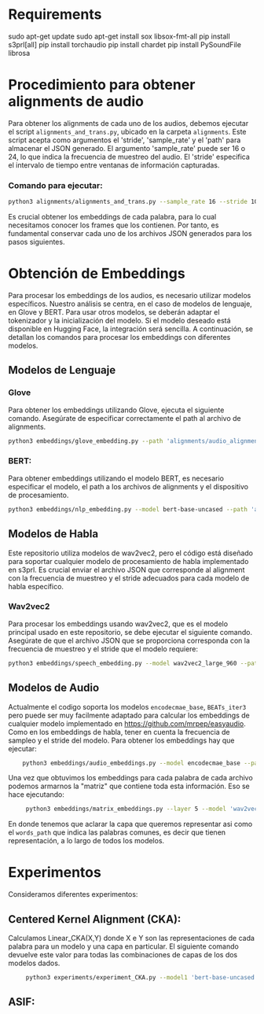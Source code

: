 # Requirements
sudo apt-get update
sudo apt-get install sox libsox-fmt-all
pip install s3prl[all]
pip install torchaudio
pip install chardet
pip install PySoundFile librosa


# Procedimiento para obtener alignments de audio

Para obtener los alignments de cada uno de los audios, debemos ejecutar el script `alignments_and_trans.py`, ubicado en la carpeta `alignments`. Este script acepta como argumentos el 'stride', 'sample_rate' y el 'path' para almacenar el JSON generado. El argumento 'sample_rate' puede ser 16 o 24, lo que indica la frecuencia de muestreo del audio. El 'stride' especifica el intervalo de tiempo entre ventanas de información capturadas.

### Comando para ejecutar:

```bash
python3 alignments/alignments_and_trans.py --sample_rate 16 --stride 10 --path '../datasets/alignments'
```

Es crucial obtener los embeddings de cada palabra, para lo cual necesitamos conocer los frames que los contienen. Por tanto, es fundamental conservar cada uno de los archivos JSON generados para los pasos siguientes.


# Obtención de Embeddings

Para procesar los embeddings de los audios, es necesario utilizar modelos específicos. Nuestro análisis se centra, en el caso de modelos de lenguaje, en Glove y BERT. Para usar otros modelos, se deberán adaptar el tokenizador y la inicialización del modelo. Si el modelo deseado está disponible en Hugging Face, la integración será sencilla. A continuación, se detallan los comandos para procesar los embeddings con diferentes modelos.

## Modelos de Lenguaje

### Glove
Para obtener los embeddings utilizando Glove, ejecuta el siguiente comando. Asegúrate de especificar correctamente el path al archivo de alignments.

```bash
python3 embeddings/glove_embedding.py --path 'alignments/audio_alignments_20_16.json'
```
### BERT:

Para obtener embeddings utilizando el modelo BERT, es necesario especificar el modelo, el path a los archivos de alignments y el dispositivo de procesamiento. 

```bash
python3 embeddings/nlp_embedding.py --model bert-base-uncased --path 'alignments/audio_alignments_20_16.json' --device 'cuda'
```

## Modelos de Habla

Este repositorio utiliza modelos de wav2vec2, pero el código está diseñado para soportar cualquier modelo de procesamiento de habla implementado en s3prl. Es crucial enviar el archivo JSON que corresponde al alignment con la frecuencia de muestreo y el stride adecuados para cada modelo de habla específico.

### Wav2vec2

Para procesar los embeddings usando wav2vec2, que es el modelo principal usado en este repositorio, se debe ejecutar el siguiente comando. Asegúrate de que el archivo JSON que se proporciona corresponda con la frecuencia de muestreo y el stride que el modelo requiere:

```bash
python3 embeddings/speech_embedding.py --model wav2vec2_large_960 --path 'alignments/audio_alignments_20_16.json' --device 'cuda'
```

## Modelos de Audio

Actualmente el codigo soporta los modelos `encodecmae_base`, `BEATs_iter3` pero puede ser muy facilmente adaptado para calcular los embeddings de cualquier modelo implementado en https://github.com/mrpep/easyaudio. Como en los embeddings de habla, tener en cuenta la frecuencia de sampleo y el stride del modelo. Para obtener los embeddings hay que ejecutar:

```bash
    python3 embeddings/audio_embeddings.py --model encodecmae_base --path 'alignments/audio_alignments_13.33_24.json' --device 'cuda'
```


Una vez que obtuvimos los embeddings para cada palabra de cada archivo podemos armarnos la "matriz" que contiene toda esta información. Eso se hace ejecutando:

```bash
     python3 embeddings/matrix_embeddings.py --layer 5 --model 'wav2vec2' --words_path 'words_in_order1.json'
``` 

En donde tenemos que aclarar la capa que queremos representar asi como el `words_path` que indica las palabras comunes, es decir que tienen representación, a lo largo de todos los modelos.


# Experimentos


Consideramos diferentes experimentos:

## Centered Kernel Alignment (CKA):

Calculamos Linear_CKA(X,Y) donde X e Y son las representaciones de cada palabra para un modelo y una capa en particular. El siguiente comando devuelve este valor para todas las combinaciones de capas de los dos modelos dados. 

```bash
     python3 experiments/experiment_CKA.py --model1 'bert-base-uncased' --layer1 12 --model2 'wav2vec2_large_960' --layer2 24
``` 

## ASIF: